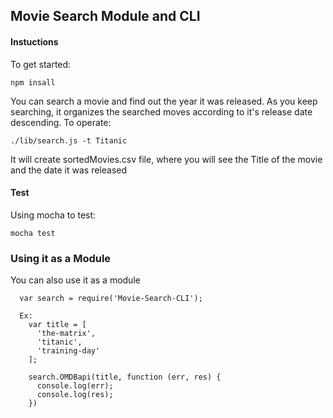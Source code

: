 ## Movie Search Module and CLI

#### Instuctions

To get started: 
 
    npm insall 

You can search a movie and find out the year it was released. As you keep searching, it organizes the searched moves
according to it's release date descending. 
To operate:

    ./lib/search.js -t Titanic 

It will create sortedMovies.csv file, where you will see the Title of the movie and the date it was released

#### Test

Using mocha to test:

    mocha test


### Using it as a Module

You can also use it as a module 

```
  var search = require('Movie-Search-CLI');

  Ex:
    var title = [
      'the-matrix',
      'titanic',
      'training-day'
    ];

    search.OMDBapi(title, function (err, res) {
      console.log(err);
      console.log(res);
    })
```




  

